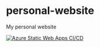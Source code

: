 # personal-website
My personal website

[![Azure Static Web Apps CI/CD](https://github.com/Ti1mmy/personal-website/actions/workflows/azure-static-web-apps-lemon-forest-07781b90f.yml/badge.svg?branch=main)](https://github.com/Ti1mmy/personal-website/actions/workflows/azure-static-web-apps-lemon-forest-07781b90f.yml)